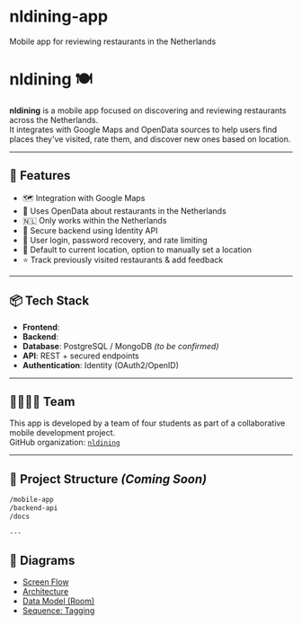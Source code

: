 # nldining-app
Mobile app for reviewing restaurants in the Netherlands

# nldining 🍽️

**nldining** is a mobile app focused on discovering and reviewing restaurants across the Netherlands.  
It integrates with Google Maps and OpenData sources to help users find places they've visited, rate them, and discover new ones based on location.

---

## 🚀 Features

- 🗺️ Integration with Google Maps
- 🧾 Uses OpenData about restaurants in the Netherlands
- 🇳🇱 Only works within the Netherlands
- 🔐 Secure backend using Identity API
- 🧑 User login, password recovery, and rate limiting
- 📍 Default to current location, option to manually set a location
- ⭐ Track previously visited restaurants & add feedback

---

## 📦 Tech Stack

- **Frontend**: 
- **Backend**: 
- **Database**: PostgreSQL / MongoDB *(to be confirmed)*
- **API**: REST + secured endpoints
- **Authentication**: Identity (OAuth2/OpenID)

---

## 👨‍👩‍👧‍👦 Team

This app is developed by a team of four students as part of a collaborative mobile development project.  
GitHub organization: [`nldining`](https://github.com/nldining)

---

## 📂 Project Structure *(Coming Soon)*

```bash
/mobile-app
/backend-api
/docs

---
```
## 🧩 Diagrams

- [Screen Flow](diagrams/flow-screen.md)
- [Architecture](diagrams/architecture.md)
- [Data Model (Room)](diagrams/data-model.md)
- [Sequence: Tagging](diagrams/tag-sequence.md)
